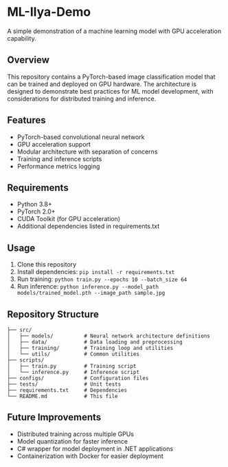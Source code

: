# ML-Ilya-Demo

A simple demonstration of a machine learning model with GPU acceleration capability.

## Overview

This repository contains a PyTorch-based image classification model that can be trained and deployed on GPU hardware. The architecture is designed to demonstrate best practices for ML model development, with considerations for distributed training and inference.

## Features

- PyTorch-based convolutional neural network
- GPU acceleration support
- Modular architecture with separation of concerns
- Training and inference scripts
- Performance metrics logging

## Requirements

- Python 3.8+
- PyTorch 2.0+
- CUDA Toolkit (for GPU acceleration)
- Additional dependencies listed in requirements.txt

## Usage

1. Clone this repository
2. Install dependencies: `pip install -r requirements.txt`
3. Run training: `python train.py --epochs 10 --batch_size 64`
4. Run inference: `python inference.py --model_path models/trained_model.pth --image_path sample.jpg`

## Repository Structure

```
├── src/
│   ├── models/          # Neural network architecture definitions
│   ├── data/            # Data loading and preprocessing
│   ├── training/        # Training loop and utilities
│   └── utils/           # Common utilities
├── scripts/
│   ├── train.py         # Training script
│   └── inference.py     # Inference script
├── configs/             # Configuration files
├── tests/               # Unit tests
├── requirements.txt     # Dependencies
└── README.md            # This file
```

## Future Improvements

- Distributed training across multiple GPUs
- Model quantization for faster inference
- C# wrapper for model deployment in .NET applications
- Containerization with Docker for easier deployment
